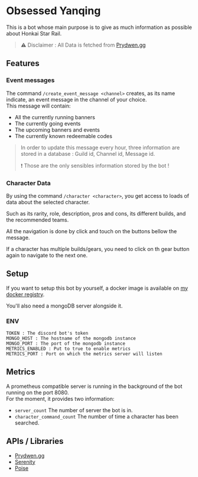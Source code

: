 # Obsessed Yanqing

This is a bot whose main purpose is to give as much information as possible about Honkai Star Rail.

> ⚠️ Disclaimer :  All Data is fetched from [Prydwen.gg](https://prydwen.gg)

## Features

### Event messages
The command `/create_event_message <channel>` creates, as its name indicate, an event message in the channel of your 
choice.</br>This message will contain:
 - All the currently running banners
 - The currently going events
 - The upcoming banners and events
 - The currently known redeemable codes

> In order to update this message every hour, three information are stored in a database : Guild id, Channel id, Message id.
> 
> ❗ Those are the only sensibles information stored by the bot !


### Character Data

By using the command `/character <character>`, you get access to loads of data about the selected character.

Such as its rarity, role, description, pros and cons, its different builds, and the recommended teams.

All the navigation is done by click and touch on the buttons bellow the message.

If a character has multiple builds/gears, you need to click on th gear button again to navigate to the next one.

## Setup

If you want to setup this bot by yourself, a docker image is available on [my docker registry](https://registry.evannregnault.dev/#!/taglist/obsessed-yanqing).

You'll also need a mongoDB server alongside it.

### ENV
```env
TOKEN : The discord bot's token
MONGO_HOST : The hostname of the mongodb instance
MONGO_PORT : The port of the mongodb instance
METRICS_ENABLED : Put to true to enable metrics
METRICS_PORT : Port on which the metrics server will listen
```

## Metrics

A prometheus compatible server is running in the background of the bot running on the port 8080.<br/>
For the moment, it provides two information:
- `server_count` The number of server the bot is in.
- `character_command_count` The number of time a character has been searched.

## APIs / Libraries

- [Prydwen.gg](https://www.prydwen.gg/star-rail/)
- [Serenity](https://github.com/serenity-rs/serenity) 
- [Poise](https://github.com/serenity-rs/poise)
